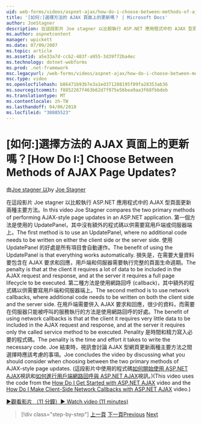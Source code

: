 ```yaml
---
uid: web-forms/videos/aspnet-ajax/how-do-i-choose-between-methods-of-ajax-page-updates
title: '[如何:]選擇方法的 AJAX 頁面上的更新嗎？ | Microsoft Docs'
author: JoeStagner
description: 在這段影片 Joe stagner 以比較執行 ASP.NET 應用程式中的 AJAX 型頁面更新兩種主要方法。 第一個方法是使用 Upd...
ms.author: aspnetcontent
manager: wpickett
ms.date: 07/09/2007
ms.topic: article
ms.assetid: a5e33a7d-ccb2-483f-a955-3d39f72ba4ec
ms.technology: dotnet-webforms
ms.prod: .net-framework
msc.legacyurl: /web-forms/videos/aspnet-ajax/how-do-i-choose-between-methods-of-ajax-page-updates
msc.type: video
ms.openlocfilehash: b86471b93b7e3a1ed371288195f09fa28353ab36
ms.sourcegitcommit: f8852267f463b62d7f975e56bea9aa3f68fbbdeb
ms.translationtype: MT
ms.contentlocale: zh-TW
ms.lasthandoff: 04/06/2018
ms.locfileid: "30885523"
---
```

<a name="how-do-i-choose-between-methods-of-ajax-page-updates"></a><span data-ttu-id="1c7b2-105">[如何:]選擇方法的 AJAX 頁面上的更新嗎？</span><span class="sxs-lookup"><span data-stu-id="1c7b2-105">[How Do I:] Choose Between Methods of AJAX Page Updates?</span></span>
====================
<span data-ttu-id="1c7b2-106">由[Joe stagner 以](https://github.com/JoeStagner)</span><span class="sxs-lookup"><span data-stu-id="1c7b2-106">by [Joe Stagner](https://github.com/JoeStagner)</span></span>

<span data-ttu-id="1c7b2-107">在這段影片 Joe stagner 以比較執行 ASP.NET 應用程式中的 AJAX 型頁面更新兩種主要方法。</span><span class="sxs-lookup"><span data-stu-id="1c7b2-107">In this video Joe Stagner compares the two primary methods of performing AJAX-style page updates in an ASP.NET application.</span></span> <span data-ttu-id="1c7b2-108">第一個方法是使用的 UpdatePanel，其中沒有額外的程式碼以供需要寫用戶端或伺服器端上。</span><span class="sxs-lookup"><span data-stu-id="1c7b2-108">The first method is to use an UpdatePanel, where no additional code needs to be written on either the client side or the server side.</span></span> <span data-ttu-id="1c7b2-109">使用 UpdatePanel 的好處是所有項目會自動運作。</span><span class="sxs-lookup"><span data-stu-id="1c7b2-109">The benefit of using the UpdatePanel is that everything works automatically.</span></span> <span data-ttu-id="1c7b2-110">損失是，在需要大量資料要包含在 AJAX 要求和回應，用戶端和伺服器需要執行完整的頁面生命週期。</span><span class="sxs-lookup"><span data-stu-id="1c7b2-110">The penalty is that at the client it requires a lot of data to be included in the AJAX request and response, and at the server it requires a full page lifecycle to be executed.</span></span> <span data-ttu-id="1c7b2-111">第二種方法是使用網路回呼 (callback)，其中額外的程式碼以供需要寫用戶端和伺服器端上。</span><span class="sxs-lookup"><span data-stu-id="1c7b2-111">The second method is to use network callbacks, where additional code needs to be written on both the client side and the server side.</span></span> <span data-ttu-id="1c7b2-112">在用戶端需要併入 AJAX 要求和回應，很少的資料，而需要在伺服器只能被呼叫的服務執行的方法是使用網路回呼的好處。</span><span class="sxs-lookup"><span data-stu-id="1c7b2-112">The benefit of using network callbacks is that at the client it requires very little data to be included in the AJAX request and response, and at the server it requires only the called service method to be executed.</span></span> <span data-ttu-id="1c7b2-113">Penality 是時間和精力寫入必要的程式碼。</span><span class="sxs-lookup"><span data-stu-id="1c7b2-113">The penality is the time and effort it takes to write the necessary code.</span></span> <span data-ttu-id="1c7b2-114">Joe 結束時，視訊會討論 AJAX 型網頁更新兩種主要方法之間選擇時應該考慮的事項。</span><span class="sxs-lookup"><span data-stu-id="1c7b2-114">Joe concludes the video by discussing what you should consider when choosing between the two primary methods of AJAX-style page updates.</span></span> <span data-ttu-id="1c7b2-115">(這段影片中使用的程式碼[如何開始使用 ASP.NET AJAX](how-do-i-get-started-with-aspnet-ajax.md)視訊和[如何進行用戶端網路回呼與 ASP.NET AJAX](how-do-i-make-client-side-network-callbacks-with-aspnet-ajax.md)視訊。)</span><span class="sxs-lookup"><span data-stu-id="1c7b2-115">(This video uses the code from the [How Do I Get Started with ASP.NET AJAX](how-do-i-get-started-with-aspnet-ajax.md) video and the [How Do I Make Client-Side Network Callbacks with ASP.NET AJAX](how-do-i-make-client-side-network-callbacks-with-aspnet-ajax.md) video.)</span></span>

[<span data-ttu-id="1c7b2-116">&#9654;觀看影片 （11 分鐘）</span><span class="sxs-lookup"><span data-stu-id="1c7b2-116">&#9654; Watch video (11 minutes)</span></span>](https://channel9.msdn.com/Blogs/ASP-NET-Site-Videos/how-do-i-choose-between-methods-of-ajax-page-updates)

> [!div class="step-by-step"]
> <span data-ttu-id="1c7b2-117">[上一頁](how-do-i-update-multiple-regions-of-a-page-with-aspnet-ajax.md)
> [下一頁](how-do-i-use-other-javascript-user-interface-libraries-with-aspnet-ajax.md)</span><span class="sxs-lookup"><span data-stu-id="1c7b2-117">[Previous](how-do-i-update-multiple-regions-of-a-page-with-aspnet-ajax.md)
[Next](how-do-i-use-other-javascript-user-interface-libraries-with-aspnet-ajax.md)</span></span>
